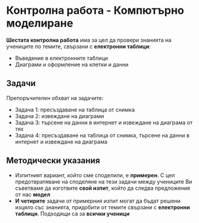 # Контролна работа - Компютърно моделиране 

**Шестата контролна работа** има за цел да провери знанията на учениците по темите, свързани с **електронни таблици**:
 - Въведение в електронните таблици
 - Диаграми и оформление на клетки и данни

## Задачи
Препоръчителен обхват на задачите:
 - Задача 1: пресъздаване на таблица от снимка
 - Задача 2: извеждане на диаграми
 - Задача 3: търсене на данни в интернет и извеждане на диаграма от тях
 - Задача 4: пресъздаване на таблица от снимка, търсене на данни в интернет и извеждане на диаграма
 
## Методически указания
 - Изпитният вариант, който сме споделили, е **примерен**. С цел предотвратяване на споделяне на тези задачи между учениците Ви съветваме да изготвите **свой изпит**, който да следва предложения от нас **модел**
 - **И четирите** задачи от примерния изпит могат да бъдат решени изцяло със знанията, придобити от темите свързани с **електронни таблици**. Подходящи са за **всички ученици**
